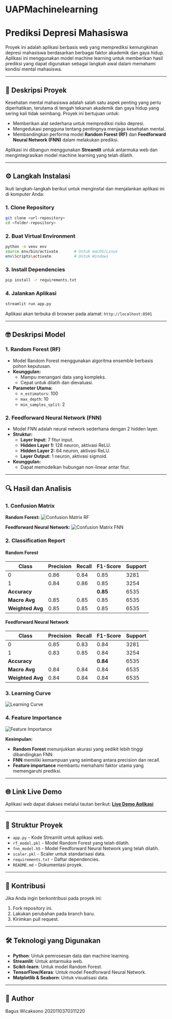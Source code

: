 # UAPMachinelearning
# Prediksi Depresi Mahasiswa

Proyek ini adalah aplikasi berbasis web yang memprediksi kemungkinan depresi mahasiswa berdasarkan berbagai faktor akademik dan gaya hidup. Aplikasi ini menggunakan model machine learning untuk memberikan hasil prediksi yang dapat digunakan sebagai langkah awal dalam memahami kondisi mental mahasiswa.

---

## 🎯 Deskripsi Proyek

Kesehatan mental mahasiswa adalah salah satu aspek penting yang perlu diperhatikan, terutama di tengah tekanan akademik dan gaya hidup yang sering kali tidak seimbang. Proyek ini bertujuan untuk:

- Memberikan alat sederhana untuk memprediksi risiko depresi.
- Mengedukasi pengguna tentang pentingnya menjaga kesehatan mental.
- Membandingkan performa model **Random Forest (RF)** dan **Feedforward Neural Network (FNN)** dalam melakukan prediksi.

Aplikasi ini dibangun menggunakan **Streamlit** untuk antarmuka web dan mengintegrasikan model machine learning yang telah dilatih.

---

## ⚙️ Langkah Instalasi

Ikuti langkah-langkah berikut untuk menginstal dan menjalankan aplikasi ini di komputer Anda:

### 1. Clone Repository
```bash
git clone <url-repository>
cd <folder-repository>
```

### 2. Buat Virtual Environment
```bash
python -m venv env
source env/bin/activate       # Untuk macOS/Linux
env\Scripts\activate          # Untuk Windows
```

### 3. Install Dependencies
```bash
pip install -r requirements.txt
```

### 4. Jalankan Aplikasi
```bash
streamlit run app.py
```

Aplikasi akan terbuka di browser pada alamat: `http://localhost:8501`

---

## 🤓 Deskripsi Model

### 1. **Random Forest (RF)**
- Model Random Forest menggunakan algoritma ensemble berbasis pohon keputusan.
- **Keunggulan:**
  - Mampu menangani data yang kompleks.
  - Cepat untuk dilatih dan dievaluasi.
- **Parameter Utama:**
  - `n_estimators`: 100
  - `max_depth`: 10
  - `min_samples_split`: 2

### 2. **Feedforward Neural Network (FNN)**
- Model FNN adalah neural network sederhana dengan 2 hidden layer.
- **Struktur:**
  - **Layer Input:** 7 fitur input.
  - **Hidden Layer 1:** 128 neuron, aktivasi ReLU.
  - **Hidden Layer 2:** 64 neuron, aktivasi ReLU.
  - **Layer Output:** 1 neuron, aktivasi sigmoid.
- **Keunggulan:**
  - Dapat memodelkan hubungan non-linear antar fitur.

---

## 🔍 Hasil dan Analisis

### 1. Confusion Matrix
**Random Forest:**
![Confusion Matrix RF](path/to/rf_confusion_matrix.png)

**Feedforward Neural Network:**
![Confusion Matrix FNN](path/to/fnn_confusion_matrix.png)

### 2. Classification Report

#### Random Forest
| Class | Precision | Recall | F1-Score | Support |
|-------|-----------|--------|----------|---------|
| 0     | 0.86      | 0.84   | 0.85     | 3281    |
| 1     | 0.84      | 0.86   | 0.85     | 3254    |
| **Accuracy**       |         |         | **0.85**     | 6535    |
| **Macro Avg**      | 0.85    | 0.85    | 0.85     | 6535    |
| **Weighted Avg**   | 0.85    | 0.85    | 0.85     | 6535    |

#### Feedforward Neural Network
| Class | Precision | Recall | F1-Score | Support |
|-------|-----------|--------|----------|---------|
| 0     | 0.85      | 0.83   | 0.84     | 3281    |
| 1     | 0.83      | 0.85   | 0.84     | 3254    |
| **Accuracy**       |         |         | **0.84**     | 6535    |
| **Macro Avg**      | 0.84    | 0.84    | 0.84     | 6535    |
| **Weighted Avg**   | 0.84    | 0.84    | 0.84     | 6535    |

### 3. Learning Curve
![Learning Curve](path/to/learning_curve.png)

### 4. Feature Importance
![Feature Importance](path/to/feature_importance.png)

**Kesimpulan:**
- **Random Forest** menunjukkan akurasi yang sedikit lebih tinggi dibandingkan FNN.
- **FNN** memiliki kemampuan yang seimbang antara precision dan recall.
- **Feature importance** membantu memahami faktor utama yang memengaruhi prediksi.

---

## 🌐 Link Live Demo

Aplikasi web dapat diakses melalui tautan berikut:
[**Live Demo Aplikasi**](https://your-live-demo-link.com)

---

## 📂 Struktur Proyek

- `app.py` - Kode Streamlit untuk aplikasi web.
- `rf_model.pkl` - Model Random Forest yang telah dilatih.
- `fnn_model.h5` - Model Feedforward Neural Network yang telah dilatih.
- `scaler.pkl` - Scaler untuk standarisasi data.
- `requirements.txt` - Daftar dependencies.
- `README.md` - Dokumentasi proyek.

---

## 🙏 Kontribusi

Jika Anda ingin berkontribusi pada proyek ini:
1. Fork repository ini.
2. Lakukan perubahan pada branch baru.
3. Kirimkan pull request.

---

## 🛠️ Teknologi yang Digunakan

- **Python**: Untuk pemrosesan data dan machine learning.
- **Streamlit**: Untuk antarmuka web.
- **Scikit-learn**: Untuk model Random Forest.
- **TensorFlow/Keras**: Untuk model Feedforward Neural Network.
- **Matplotlib & Seaborn**: Untuk visualisasi data.

---

## 📢 Author
Bagus Wicaksono
2020110370311220
